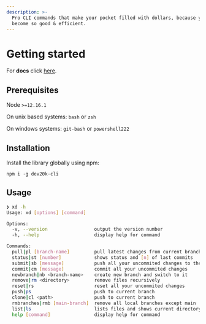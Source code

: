 ```yaml
---
description: >-
  Pro CLI commands that make your pocket filled with dollars, because you will
  become so good & efficient.
---
```


# Getting started

For **docs** click [here](https://app.gitbook.com/@dybowski/s/dev20k-cli).

## Prerequisites

Node `>=12.16.1`

On unix based systems: `bash` or `zsh`

On windows systems: `git-bash` or `powershell222`

## Installation

Install the library globally using npm:

```text
npm i -g dev20k-cli
```

## Usage

```bash
❯ xd -h
Usage: xd [options] [command]

Options:
  -v, --version                 output the version number
  -h, --help                    display help for command

Commands:
  pull|pl [branch-name]         pull latest changes from current branch
  status|st [number]            shows status and [n] of last commits
  submit|sb [message]           push all your uncommited changes to the current branch / specified branch
  commit|cm [message]           commit all your uncommited changes
  newbranch|nb <branch-name>    create new branch and switch to it
  remove|rm <directory>         remove files recursively
  reset|rs                      reset all your uncommited changes
  push|ps                       push to current branch
  clone|cl <path>               push to current branch
  rmbranches|rmb [main-branch]  remove all local branches except main
  list|ls                       lists files and shows current directory
  help [command]                display help for command
```

